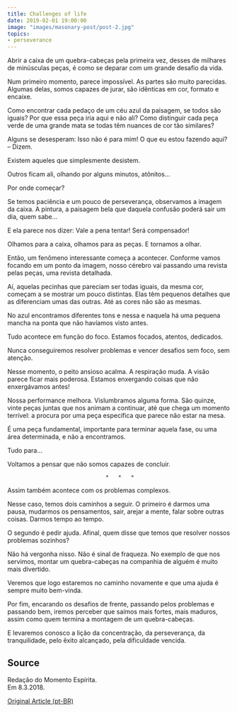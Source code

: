 ```yaml
---
title: Challenges of life
date: 2019-02-01 19:00:00
image: "images/masonary-post/post-2.jpg"
topics: 
- perseverance
---
```


Abrir a caixa de um quebra-cabeças pela primeira vez, desses de milhares de
minúsculas peças, é como se deparar com um grande desafio da vida.

Num primeiro momento, parece impossível. As partes são muito parecidas. Algumas
delas, somos capazes de jurar, são idênticas em cor, formato e encaixe.

Como encontrar cada pedaço de um céu azul da paisagem, se todos são iguais? Por
que essa peça iria aqui e não ali? Como distinguir cada peça verde de uma
grande mata se todas têm nuances de cor tão similares?

Alguns se desesperam: Isso não é para mim! O que eu estou fazendo aqui? –
Dizem.

Existem aqueles que simplesmente desistem.

Outros ficam ali, olhando por alguns minutos, atônitos...

Por onde começar?

Se temos paciência e um pouco de perseverança, observamos a imagem da caixa. A
pintura, a paisagem bela que daquela confusão poderá sair um dia, quem sabe...

E ela parece nos dizer: Vale a pena tentar! Será compensador!

Olhamos para a caixa, olhamos para as peças. E tornamos a olhar.

Então, um fenômeno interessante começa a acontecer. Conforme vamos focando em
um ponto da imagem, nosso cérebro vai passando uma revista pelas peças, uma
revista detalhada.

Aí, aquelas pecinhas que pareciam ser todas iguais, da mesma cor, começam a se
mostrar um pouco distintas. Elas têm pequenos detalhes que as diferenciam umas
das outras. Até as cores não são as mesmas.

No azul encontramos diferentes tons e nessa e naquela há uma pequena mancha na
ponta que não havíamos visto antes.

Tudo acontece em função do foco. Estamos focados, atentos, dedicados.

Nunca conseguiremos resolver problemas e vencer desafios sem foco, sem atenção.

Nesse momento, o peito ansioso acalma. A respiração muda. A visão parece ficar
mais poderosa. Estamos enxergando coisas que não enxergávamos antes!

Nossa performance melhora. Vislumbramos alguma forma. São quinze, vinte peças
juntas que nos animam a continuar, até que chega um momento terrível: a procura
por uma peça específica que parece não estar na mesa.

É uma peça fundamental, importante para terminar aquela fase, ou uma área
determinada, e não a encontramos.

Tudo para...

Voltamos a pensar que não somos capazes de concluir.

                                   *   *   *

Assim também acontece com os problemas complexos.

Nesse caso, temos dois caminhos a seguir. O primeiro é darmos uma pausa,
mudarmos os pensamentos, sair, arejar a mente, falar sobre outras coisas.
Darmos tempo ao tempo.

O segundo é pedir ajuda. Afinal, quem disse que temos que resolver nossos
problemas sozinhos?

Não há vergonha nisso. Não é sinal de fraqueza. No exemplo de que nos servimos,
montar um quebra-cabeças na companhia de alguém é muito mais divertido.

Veremos que logo estaremos no caminho novamente e que uma ajuda é sempre muito
bem-vinda.

Por fim, encarando os desafios de frente, passando pelos problemas e passando
bem, iremos perceber que saímos mais fortes, mais maduros, assim como quem
termina a montagem de um quebra-cabeças.

E levaremos conosco a lição da concentração, da perseverança, da tranquilidade,
pelo êxito alcançado, pela dificuldade vencida.

## Source
Redação do Momento Espírita.  
Em 8.3.2018.


[Original Article (pt-BR)](http://momento.com.br/pt/ler_texto.php?id=5364)

